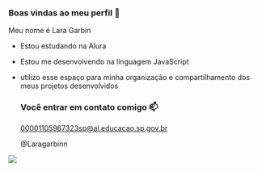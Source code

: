 ### Boas vindas ao meu perfil 💙

Meu nome é Lara Garbin

- Estou estudando na Alura
- Estou me desenvolvendo na linguagem JavaScript
- utilizo esse espaço para minha organização e compartilhamento dos meus projetos desenvolvidos

  ### Você entrar em contato comigo 📫

  00001105967323sp@al.educacao.sp.gov.br
  
  @Laragarbinn

![](https://media1.tenor.com/m/vEmnjPlx8IoAAAAC/doggy-meme-wink-wink.gif)
